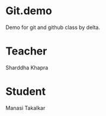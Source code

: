 # Git.demo
Demo for git and github class by delta.

# Teacher 
Sharddha Khapra 

# Student
Manasi Takalkar